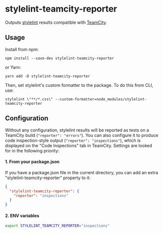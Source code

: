 # stylelint-teamcity-reporter

Outputs [stylelint](https://stylelint.io) results compatible with [TeamCity](https://confluence.jetbrains.com/display/TCD10/Build+Script+Interaction+with+TeamCity#BuildScriptInteractionwithTeamCity-ReportingTests).

## Usage

Install from npm:

```
npm install --save-dev stylelint-teamcity-reporter
```

or Yarn:

```
yarn add -D stylelint-teamcity-reporter
```

Then, set stylelint's custom formatter to the package. To do this from CLI, use:

```
stylelint \"**/*.css\" --custom-formatter=node_modules/stylelint-teamcity-reporter
```

## Configuration

Without any configuration, stylelint results will be reported as tests on a TeamCity build (`"reporter": "errors"`). You can also configure it to produce code inspection-style output (`"reporter": "inspections"`), which is displayed on the "Code Inspections" tab in TeamCity.
Settings are looked for in the following priority:

#### 1. From your package.json
If you have a package.json file in the current directory, you can add an extra "stylelint-teamcity-reporter" property to it:

```json
{
  "stylelint-teamcity-reporter": {
    "reporter": "inspections"
  }
}
```

#### 2. ENV variables

```sh
export STYLELINT_TEAMCITY_REPORTER="inspections"
```